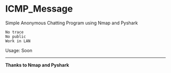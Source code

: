 # ICMP_Message
Simple Anonymous Chatting Program using Nmap and Pyshark

```
No trace
No public
Work in LAN
```

Usage: Soon

------------------------------------------

**Thanks to Nmap and Pyshark**